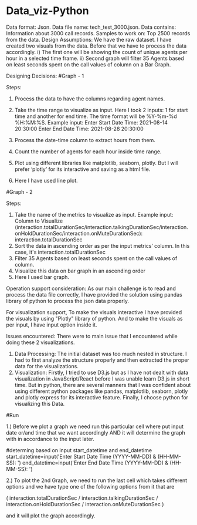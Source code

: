# Data_viz-Python

Data format: Json.
Data file name: tech_test_3000.json.
Data contains: Information about 3000 call records.
Samples to work on: Top 2500 records from the data.
Design Assumptions: We have the raw dataset. I have created two visuals from the data. Before that we have to process the data accordingly.
i)	The first one will be showing the count of unique agents per hour in a selected time frame. 
ii) Second graph will filter 35 Agents based on least seconds spent on the call values of column on a Bar Graph.


Designing Decisions:
#Graph - 1

Steps: 
1.	Process the data to have the columns regarding agent names.
2.	Take the time range to visualize as input. Here I took 2 inputs: 1 for start time and another for end time. The time format will be %Y-%m-%d %H:%M:%S.
Example input:
Enter Start Date Time: 2021-08-14 20:30:00
Enter End Date Time: 2021-08-28 20:30:00

3.	Process the date-time column to extract hours from them.
4.	Count the number of agents for each hour inside time range.
5.	Plot using different libraries like matplotlib, seaborn, plotly. But I will prefer ‘plotly’ for its interactive and saving as a html file.
6.	Here I have used line plot.

#Graph - 2

Steps:
1.	Take the name of the metrics to visualize as input.
Example input:
Column to Visualize (interaction.totalDurationSec/interaction.talkingDurationSec/interaction.onHoldDurationSec/interaction.onMuteDurationSec): interaction.totalDurationSec
2.	Sort the data in ascending order as per the input metrics’ column. In this case, it's interaction.totalDurationSec
3.	Filter 35 Agents based on least seconds spent on the call values of column.
4.	Visualize this data on bar graph in an ascending order
5.	Here I used bar graph.

Operation support consideration:
As our main challenge is to read and process the data file correctly, I have provided the solution using pandas library of python to process the json data properly.

For visualization support, To make the visuals interactive I have provided the visuals by using "Plotly" library of python.
And to make the visuals as per input, I have input option inside it.



Issues encountered: There were to main issue that I encountered while doing these 2 visualizations.
1.	Data Processing: The initial dataset was too much nested in structure. I had to first analyze the structure properly and then extracted the proper data for the visualizations.
2.	Visualization: Firstly, I tried to use D3.js but as I have not dealt with data visualization in JavaScript/React before I was unable learn D3.js in short time. But in python, there are several manners that I was confident about using different python packages like pandas, matplotlib, seaborn, plotly and plotly express for its interactive feature. Finally, I choose python for visualizing this Data.


#Run

1.) Before we plot a graph we need run this particular cell where put input date or/and time that we want accordingly AND it will determine the graph with in accordance to the input later.

#determing based on input start_datetime and end_datetime
start_datetime=input('Enter Start Date Time (YYYY-MM-DD) & (HH-MM-SS): ')
end_datetime=input('Enter End Date Time (YYYY-MM-DD) & (HH-MM-SS): ')

2.) To plot the 2nd Graph, we need to run the last cell which takes different options and we have type one of the following options from it that are

( interaction.totalDurationSec / interaction.talkingDurationSec / interaction.onHoldDurationSec / interaction.onMuteDurationSec )

and it will plot the graph accordingly.
